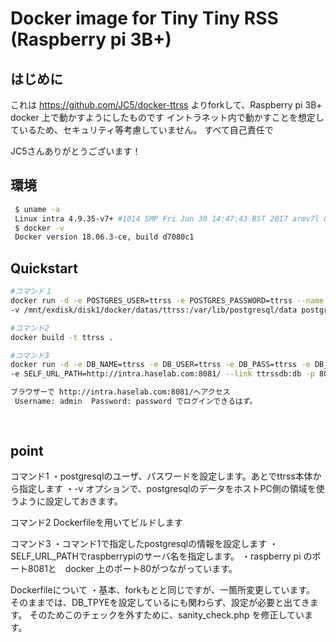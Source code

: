 # Docker image for Tiny Tiny RSS (Raspberry pi 3B+)

## はじめに
これは https://github.com/JC5/docker-ttrss よりforkして、Raspberry pi 3B+ docker 上で動かすようにしたものです
イントラネット内で動かすことを想定しているため、セキュリティ等考慮していません。
すべて自己責任で

JC5さんありがとうございます！

## 環境
```bash
 $ uname -a
 Linux intra 4.9.35-v7+ #1014 SMP Fri Jun 30 14:47:43 BST 2017 armv7l GNU/Linux
 $ docker -v
 Docker version 18.06.3-ce, build d7080c1
```
## Quickstart

```bash
#コマンド１
docker run -d -e POSTGRES_USER=ttrss -e POSTGRES_PASSWORD=ttrss --name ttrssdb \
-v /mnt/exdisk/disk1/docker/datas/ttrss:/var/lib/postgresql/data postgres

#コマンド2
docker build -t ttrss .

#コマンド3
docker run -d -e DB_NAME=ttrss -e DB_USER=ttrss -e DB_PASS=ttrss -e DB_TYPE=pgsql \
-e SELF_URL_PATH=http://intra.haselab.com:8081/ --link ttrssdb:db -p 8081:80 ttrss

ブラウザーで http://intra.haselab.com:8081/へアクセス
 Username: admin  Password: password でログインできるはず。
 
 
```
## point
コマンド1
・postgresqlのユーザ、パスワードを設定します。あとでttrss本体から指定します
・-v オプションで、postgresqlのデータをホストPC側の領域を使うように設定しておきます。

コマンド2
Dockerfileを用いてビルドします

コマンド3
・コマンド1で指定したpostgresqlの情報を設定します
・SELF_URL_PATHでraspberrypiのサーバ名を指定します。
・raspberry pi のポート8081と　docker 上のポート80がつながっています。

Dockerfileについて
・基本、forkもとと同じですが、一箇所変更しています。
そのままでは、DB_TPYEを設定しているにも関わらず、設定が必要と出てきます。
そのためこのチェックを外すために、sanity_check.php を修正しています。



